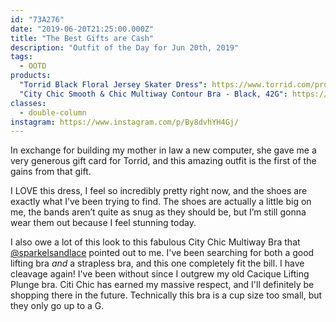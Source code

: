 ```yaml
---
id: "73A276"
date: "2019-06-20T21:25:00.000Z"
title: "The Best Gifts are Cash"
description: "Outfit of the Day for Jun 20th, 2019"
tags:
  - OOTD
products:
  "Torrid Black Floral Jersey Skater Dress": https://www.torrid.com/product/black-floral-jersey-skater-dress/11668047.html
  "City Chic Smooth & Chic Multiway Contour Bra - Black, 42G": https://www.citychiconline.com/product-117820black-s-c-mltiwy-bra-blk
classes:
  - double-column
instagram: https://www.instagram.com/p/By8dvhYH4Gj/
---
```

In exchange for building my mother in law a new computer, she gave me a very generous gift card for Torrid, and this amazing outfit is the first of the gains from that gift.

I LOVE this dress, I feel so incredibly pretty right now, and the shoes are exactly what I’ve been trying to find. The shoes are actually a little big on me, the bands aren’t quite as snug as they should be, but I’m still gonna wear them out because I feel stunning today.

I also owe a lot of this look to this fabulous City Chic Multiway Bra that [@sparkelsandlace](https://www.instagram.com/sparklesandlace/) pointed out to me. I've been searching for both a good lifting bra *and* a strapless bra, and this one completely fit the bill. I have cleavage again! I've been without since I outgrew my old Cacique Lifting Plunge bra. Citi Chic has earned my massive respect, and I'll definitely be shopping there in the future. Technically this bra is a cup size too small, but they only go up to a G.
